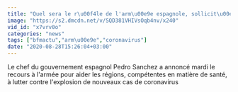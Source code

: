 ```yaml
---
title: "Quel sera le r\u00f4le de l'arm\u00e9e espagnole, sollicit\u00e9e pour lutter contre le Covid-19 dans le pays ?"
image: "https://s2.dmcdn.net/v/SQD381VHIVsOqb4nv/x240"
vid_id: "x7vrv0o"
categories: "news"
tags: ["bfmactu","arm\u00e9e","coronavirus"]
date: "2020-08-28T15:26:04+03:00"
---
```

Le chef du gouvernement espagnol Pedro Sanchez a annoncé mardi le recours à l'armée pour aider les régions, compétentes en matière de santé, à lutter contre l'explosion de nouveaux cas de coronavirus
